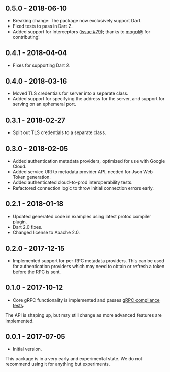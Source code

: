 ## 0.5.0 - 2018-06-10

* Breaking change: The package now exclusively support Dart.
* Fixed tests to pass in Dart 2.
* Added support for Interceptors ([issue #79](https://github.com/grpc/grpc-dart/issues/79)); thanks to [mogol@](https://github.com/mogol) for contributing!

## 0.4.1 - 2018-04-04

* Fixes for supporting Dart 2.

## 0.4.0 - 2018-03-16

* Moved TLS credentials for server into a separate class.
* Added support for specifying the address for the server, and support for
  serving on an ephemeral port.

## 0.3.1 - 2018-02-27

* Split out TLS credentials to a separate class.

## 0.3.0 - 2018-02-05

* Added authentication metadata providers, optimized for use with Google Cloud.
* Added service URI to metadata provider API, needed for Json Web Token generation.
* Added authenticated cloud-to-prod interoperability tests.
* Refactored connection logic to throw initial connection errors early.

## 0.2.1 - 2018-01-18

* Updated generated code in examples using latest protoc compiler plugin.
* Dart 2.0 fixes.
* Changed license to Apache 2.0.

## 0.2.0 - 2017-12-15

* Implemented support for per-RPC metadata providers. This can be used for
  authentication providers which may need to obtain or refresh a token before
  the RPC is sent.

## 0.1.0 - 2017-10-12

* Core gRPC functionality is implemented and passes
[gRPC compliance tests](https://github.com/grpc/grpc/blob/master/doc/interop-test-descriptions.md).

The API is shaping up, but may still change as more advanced features are implemented.

## 0.0.1 - 2017-07-05

* Initial version.

This package is in a very early and experimental state. We do not recommend
using it for anything but experiments.
